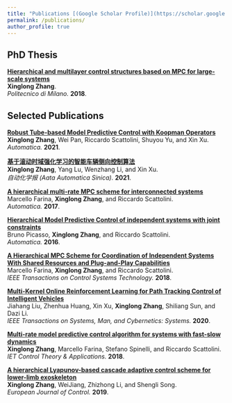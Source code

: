 ```yaml
---
title: "Publications [(Google Scholar Profile)](https://scholar.google.com/citations?user=mJufxWQAAAAJ)"
permalink: /publications/
author_profile: true
---
```


## PhD Thesis
<b>[Hierarchical and multilayer control structures based on MPC for large-scale systems](https://www.politesi.polimi.it/bitstream/10589/137898/1/2018_02_PhD_Zhang.pdf)</b><br>
<b>Xinglong Zhang</b>.<br>
<i>Politecnico di Milano.</i> <b>2018</b>.

## Selected Publications

<b>[Robust Tube-based Model Predictive Control with Koopman Operators](https://arxiv.org/abs/2108.13011)</b><br>
<b>Xinglong Zhang</b>, Wei Pan, Riccardo Scattolini, Shuyou Yu, and Xin Xu.<br>
<i>Automatica.</i> <b>2021</b>.

<b>[基于滚动时域强化学习的智能车辆侧向控制算法](doi:10.16383/j.aas.c210555)</b><br>
<b>Xinglong Zhang</b>, Yang Lu, Wenzhang Li, and Xin Xu.<br>
<i>自动化学报 (Aata Automatica Sinica).</i> <b>2021</b>.

<b>[A hierarchical multi-rate MPC scheme for interconnected systems](https://arxiv.org/abs/1705.08818)</b><br>
Marcello Farina, <b>Xinglong Zhang</b>, and Riccardo Scattolini.<br>
<i>Automatica.</i> <b>2017</b>.

<b>[Hierarchical Model Predictive Control of independent systems with joint constraints](https://www.sciencedirect.com/science/article/abs/pii/S0005109816302989)</b><br>
Bruno Picasso, <b>Xinglong Zhang</b>, and Riccardo Scattolini.<br>
<i>Automatica.</i> <b>2016</b>.

<b>[A Hierarchical MPC Scheme for Coordination of Independent Systems With Shared Resources and Plug-and-Play Capabilities](https://openreview.net/forum?id=rkl6As0cF7)</b><br>
Marcello Farina, <b>Xinglong Zhang</b>, and Riccardo Scattolini.<br>
<i>IEEE Transactions on Control Systems Technology.</i> <b>2018</b>.

<b>[Multi-Kernel Online Reinforcement Learning for Path Tracking Control of Intelligent Vehicles](https://ieeexplore.ieee.org/abstract/document/8986835)</b><br>
Jiahang Liu, Zhenhua Huang, Xin Xu, <b>Xinglong Zhang</b>, Shiliang Sun, and Dazi Li.<br>
<i>IEEE Transactions on Systems, Man, and Cybernetics: Systems.</i> <b>2020</b>.

<b>[Multi-rate model predictive control algorithm for systems with fast-slow dynamics](https://digital-library.theiet.org/content/journals/10.1049/iet-cta.2018.5220)</b><br>
<b>Xinglong Zhang</b>,  Marcello Farina, Stefano Spinelli, and Riccardo Scattolini.<br>
<i>IET Control Theory & Applications.</i> <b>2018</b>.

<b>[A hierarchical Lyapunov-based cascade adaptive control scheme for lower-limb exoskeleton](https://digital-library.theiet.org/content/journals/10.1049/iet-cta.2018.5220)</b><br>
<b>Xinglong Zhang</b>,  WeiJiang, Zhizhong Li, and Shengli Song.<br>
<i>European Journal of Control.</i> <b>2019</b>.



